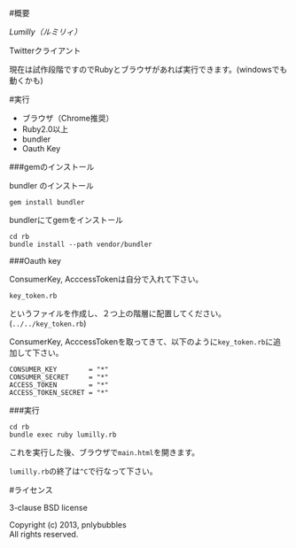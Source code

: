 #概要

*Lumilly（ルミリィ）*

Twitterクライアント

現在は試作段階ですのでRubyとブラウザがあれば実行できます。(windowsでも動くかも)

#実行

* ブラウザ（Chrome推奨）
* Ruby2.0以上
* bundler
* Oauth Key

###gemのインストール

bundler のインストール

	gem install bundler

bundlerにてgemをインストール

	cd rb
	bundle install --path vendor/bundler

###Oauth key

ConsumerKey, AcccessTokenは自分で入れて下さい。

	key_token.rb

というファイルを作成し、２つ上の階層に配置してください。(`../../key_token.rb`)

ConsumerKey, AcccessTokenを取ってきて、以下のように`key_token.rb`に追加して下さい。

	CONSUMER_KEY        = "*"
	CONSUMER_SECRET     = "*"
	ACCESS_TOKEN        = "*"
	ACCESS_TOKEN_SECRET = "*"



###実行

	cd rb
	bundle exec ruby lumilly.rb

これを実行した後、ブラウザで`main.html`を開きます。

`lumilly.rb`の終了は`^C`で行なって下さい。


#ライセンス

3-clause BSD license

Copyright (c) 2013, pnlybubbles  
All rights reserved.